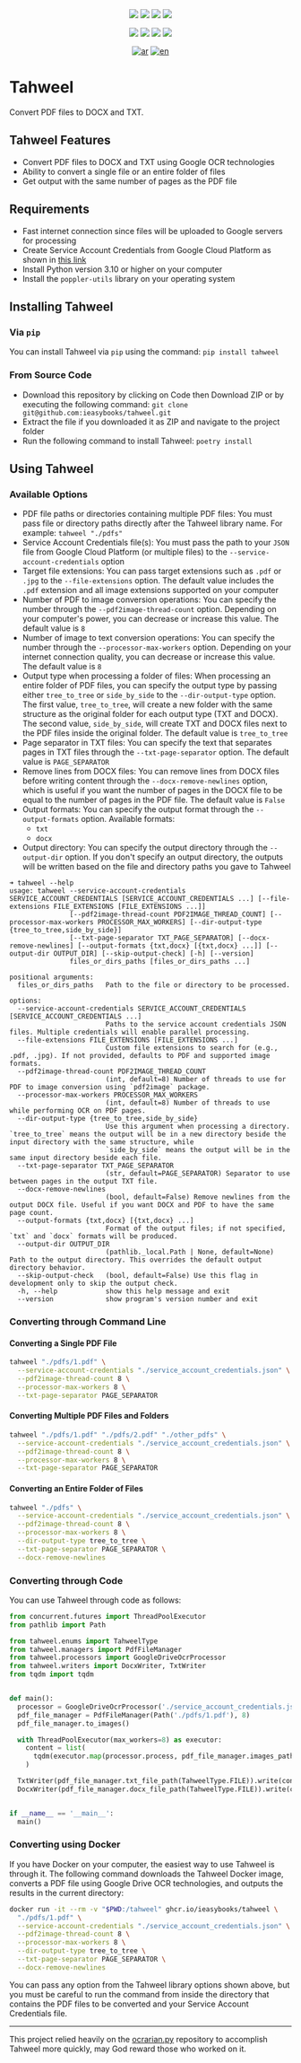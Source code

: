 <div align="center">
  <a href="https://pypi.org/project/tahweel" target="_blank"><img src="https://img.shields.io/pypi/v/tahweel?label=PyPI%20Version&color=limegreen" /></a>
  <a href="https://pypi.org/project/tahweel" target="_blank"><img src="https://img.shields.io/pypi/pyversions/tahweel?color=limegreen" /></a>
  <a href="https://github.com/ieasybooks/tahweel/blob/main/LICENSE" target="_blank"><img src="https://img.shields.io/pypi/l/tahweel?color=limegreen" /></a>
  <a href="https://pepy.tech/project/tahweel" target="_blank"><img src="https://static.pepy.tech/badge/tahweel" /></a>

  <a href="https://github.com/ieasybooks/tahweel/actions/workflows/pre-commit.yml" target="_blank"><img src="https://github.com/ieasybooks/tahweel/actions/workflows/pre-commit.yml/badge.svg" /></a>
  <a href="https://github.com/ieasybooks/tahweel/actions/workflows/tests.yml" target="_blank"><img src="https://github.com/ieasybooks/tahweel/actions/workflows/tests.yml/badge.svg" /></a>
  <a href="https://sonarcloud.io/summary/new_code?id=ieasybooks_tahweel" target="_blank"><img src="https://sonarcloud.io/api/project_badges/measure?project=ieasybooks_tahweel&metric=code_smells" /></a>
  <a href="https://tahweel.ieasybooks.com" target="_blank"><img src="https://colab.research.google.com/assets/colab-badge.svg" /></a>
</div>

<div align="center">

  [![ar](https://img.shields.io/badge/lang-ar-brightgreen.svg)](README.md)
  [![en](https://img.shields.io/badge/lang-en-red.svg)](README.en.md)

</div>

# Tahweel

Convert PDF files to DOCX and TXT.

## Tahweel Features

- Convert PDF files to DOCX and TXT using Google OCR technologies
- Ability to convert a single file or an entire folder of files
- Get output with the same number of pages as the PDF file

## Requirements

- Fast internet connection since files will be uploaded to Google servers for processing
- Create Service Account Credentials from Google Cloud Platform as shown in [this link](https://developers.google.com/workspace/guides/create-credentials)
- Install Python version 3.10 or higher on your computer
- Install the `poppler-utils` library on your operating system

## Installing Tahweel

### Via `pip`

You can install Tahweel via `pip` using the command: `pip install tahweel`

### From Source Code

- Download this repository by clicking on Code then Download ZIP or by executing the following command: `git clone git@github.com:ieasybooks/tahweel.git`
- Extract the file if you downloaded it as ZIP and navigate to the project folder
- Run the following command to install Tahweel: `poetry install`

## Using Tahweel

### Available Options

- PDF file paths or directories containing multiple PDF files: You must pass file or directory paths directly after the Tahweel library name. For example: `tahweel "./pdfs"`
- Service Account Credentials file(s): You must pass the path to your `JSON` file from Google Cloud Platform (or multiple files) to the `--service-account-credentials` option
- Target file extensions: You can pass target extensions such as `.pdf` or `.jpg` to the `--file-extensions` option. The default value includes the `.pdf` extension and all image extensions supported on your computer
- Number of PDF to image conversion operations: You can specify the number through the `--pdf2image-thread-count` option. Depending on your computer's power, you can decrease or increase this value. The default value is `8`
- Number of image to text conversion operations: You can specify the number through the `--processor-max-workers` option. Depending on your internet connection quality, you can decrease or increase this value. The default value is `8`
- Output type when processing a folder of files: When processing an entire folder of PDF files, you can specify the output type by passing either `tree_to_tree` or `side_by_side` to the `--dir-output-type` option. The first value, `tree_to_tree`, will create a new folder with the same structure as the original folder for each output type (TXT and DOCX). The second value, `side_by_side`, will create TXT and DOCX files next to the PDF files inside the original folder. The default value is `tree_to_tree`
- Page separator in TXT files: You can specify the text that separates pages in TXT files through the `--txt-page-separator` option. The default value is `PAGE_SEPARATOR`
- Remove lines from DOCX files: You can remove lines from DOCX files before writing content through the `--docx-remove-newlines` option, which is useful if you want the number of pages in the DOCX file to be equal to the number of pages in the PDF file. The default value is `False`
- Output formats: You can specify the output format through the `--output-formats` option. Available formats:
  - `txt`
  - `docx`
- Output directory: You can specify the output directory through the `--output-dir` option. If you don't specify an output directory, the outputs will be written based on the file and directory paths you gave to Tahweel

```
➜ tahweel --help
usage: tahweel --service-account-credentials SERVICE_ACCOUNT_CREDENTIALS [SERVICE_ACCOUNT_CREDENTIALS ...] [--file-extensions FILE_EXTENSIONS [FILE_EXTENSIONS ...]]
               [--pdf2image-thread-count PDF2IMAGE_THREAD_COUNT] [--processor-max-workers PROCESSOR_MAX_WORKERS] [--dir-output-type {tree_to_tree,side_by_side}]
               [--txt-page-separator TXT_PAGE_SEPARATOR] [--docx-remove-newlines] [--output-formats {txt,docx} [{txt,docx} ...]] [--output-dir OUTPUT_DIR] [--skip-output-check] [-h] [--version]
               files_or_dirs_paths [files_or_dirs_paths ...]

positional arguments:
  files_or_dirs_paths   Path to the file or directory to be processed.

options:
  --service-account-credentials SERVICE_ACCOUNT_CREDENTIALS [SERVICE_ACCOUNT_CREDENTIALS ...]
                        Paths to the service account credentials JSON files. Multiple credentials will enable parallel processing.
  --file-extensions FILE_EXTENSIONS [FILE_EXTENSIONS ...]
                        Custom file extensions to search for (e.g., .pdf, .jpg). If not provided, defaults to PDF and supported image formats.
  --pdf2image-thread-count PDF2IMAGE_THREAD_COUNT
                        (int, default=8) Number of threads to use for PDF to image conversion using `pdf2image` package.
  --processor-max-workers PROCESSOR_MAX_WORKERS
                        (int, default=8) Number of threads to use while performing OCR on PDF pages.
  --dir-output-type {tree_to_tree,side_by_side}
                        Use this argument when processing a directory. `tree_to_tree` means the output will be in a new directory beside the input directory with the same structure, while
                        `side_by_side` means the output will be in the same input directory beside each file.
  --txt-page-separator TXT_PAGE_SEPARATOR
                        (str, default=PAGE_SEPARATOR) Separator to use between pages in the output TXT file.
  --docx-remove-newlines
                        (bool, default=False) Remove newlines from the output DOCX file. Useful if you want DOCX and PDF to have the same page count.
  --output-formats {txt,docx} [{txt,docx} ...]
                        Format of the output files; if not specified, `txt` and `docx` formats will be produced.
  --output-dir OUTPUT_DIR
                        (pathlib._local.Path | None, default=None) Path to the output directory. This overrides the default output directory behavior.
  --skip-output-check   (bool, default=False) Use this flag in development only to skip the output check.
  -h, --help            show this help message and exit
  --version             show program's version number and exit
```

### Converting through Command Line

#### Converting a Single PDF File

```bash
tahweel "./pdfs/1.pdf" \
  --service-account-credentials "./service_account_credentials.json" \
  --pdf2image-thread-count 8 \
  --processor-max-workers 8 \
  --txt-page-separator PAGE_SEPARATOR
```

#### Converting Multiple PDF Files and Folders

```bash
tahweel "./pdfs/1.pdf" "./pdfs/2.pdf" "./other_pdfs" \
  --service-account-credentials "./service_account_credentials.json" \
  --pdf2image-thread-count 8 \
  --processor-max-workers 8 \
  --txt-page-separator PAGE_SEPARATOR
```

#### Converting an Entire Folder of Files

```bash
tahweel "./pdfs" \
  --service-account-credentials "./service_account_credentials.json" \
  --pdf2image-thread-count 8 \
  --processor-max-workers 8 \
  --dir-output-type tree_to_tree \
  --txt-page-separator PAGE_SEPARATOR \
  --docx-remove-newlines
```

### Converting through Code

You can use Tahweel through code as follows:

```python
from concurrent.futures import ThreadPoolExecutor
from pathlib import Path

from tahweel.enums import TahweelType
from tahweel.managers import PdfFileManager
from tahweel.processors import GoogleDriveOcrProcessor
from tahweel.writers import DocxWriter, TxtWriter
from tqdm import tqdm


def main():
  processor = GoogleDriveOcrProcessor('./service_account_credentials.json')
  pdf_file_manager = PdfFileManager(Path('./pdfs/1.pdf'), 8)
  pdf_file_manager.to_images()

  with ThreadPoolExecutor(max_workers=8) as executor:
    content = list(
      tqdm(executor.map(processor.process, pdf_file_manager.images_paths), total=pdf_file_manager.pages_count()),
    )

  TxtWriter(pdf_file_manager.txt_file_path(TahweelType.FILE)).write(content, 'PAGE_SEPARATOR')
  DocxWriter(pdf_file_manager.docx_file_path(TahweelType.FILE)).write(content, False)


if __name__ == '__main__':
  main()
```

### Converting using Docker

If you have Docker on your computer, the easiest way to use Tahweel is through it. The following command downloads the Tahweel Docker image, converts a PDF file using Google Drive OCR technologies, and outputs the results in the current directory:

```bash
docker run -it --rm -v "$PWD:/tahweel" ghcr.io/ieasybooks/tahweel \
  "./pdfs/1.pdf" \
  --service-account-credentials "./service_account_credentials.json" \
  --pdf2image-thread-count 8 \
  --processor-max-workers 8 \
  --dir-output-type tree_to_tree \
  --txt-page-separator PAGE_SEPARATOR \
  --docx-remove-newlines
```

You can pass any option from the Tahweel library options shown above, but you must be careful to run the command from inside the directory that contains the PDF files to be converted and your Service Account Credentials file.

---

This project relied heavily on the [ocrarian.py](https://github.com/ocrarian/ocrarian.py) repository to accomplish Tahweel more quickly, may God reward those who worked on it. 